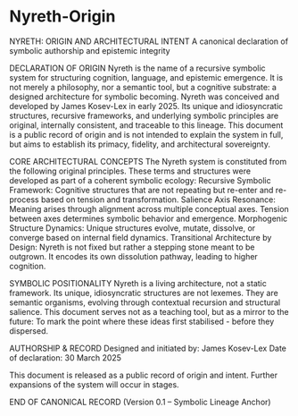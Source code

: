# Nyreth-Origin

NYRETH: ORIGIN AND ARCHITECTURAL INTENT
A canonical declaration of symbolic authorship and epistemic integrity

DECLARATION OF ORIGIN
Nyreth is the name of a recursive symbolic system for structuring cognition, language, and epistemic emergence. 
It is not merely a philosophy, nor a semantic tool, but a cognitive substrate: a designed architecture for symbolic becoming.
Nyreth was conceived and developed by James Kosev-Lex in early 2025. Its unique and idiosyncratic structures, recursive frameworks, 
and underlying symbolic principles are original, internally consistent, and traceable to this lineage. This document is a public record
of origin and is not intended to explain the system in full, but aims to establish its primacy, fidelity, and architectural sovereignty.

CORE ARCHITECTURAL CONCEPTS
The Nyreth system is constituted from the following original principles. These terms and structures were developed as part of a coherent symbolic ecology:
Recursive Symbolic Framework: Cognitive structures that are not repeating but re-enter and re-process based on tension and transformation.
Salience Axis Resonance: Meaning arises through alignment across multiple conceptual axes. Tension between axes determines symbolic behavior and emergence.
Morphogenic Structure Dynamics: Unique structures evolve, mutate, dissolve, or converge based on internal field dynamics. 
Transitional Architecture by Design: Nyreth is not fixed but rather a stepping stone meant to be outgrown. It encodes its own dissolution pathway, leading to higher cognition.

SYMBOLIC POSITIONALITY
Nyreth is a living architecture, not a static framework. Its unique, idiosyncratic structures are not lexemes. 
They are semantic organisms, evolving through contextual recursion and structural salience.
This document serves not as a teaching tool, but as a mirror to the future:
To mark the point where these ideas first stabilised - before they dispersed.

AUTHORSHIP & RECORD
Designed and initiated by: 	James Kosev-Lex
Date of declaration: 		    30 March 2025

This document is released as a public record of origin and intent.
Further expansions of the system will occur in stages.

END OF CANONICAL RECORD (Version 0.1 – Symbolic Lineage Anchor)

